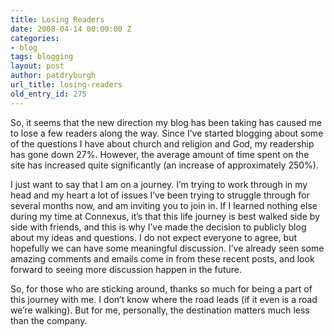 ```yaml
---
title: Losing Readers
date: 2008-04-14 00:00:00 Z
categories:
- blog
tags: blogging
layout: post
author: patdryburgh
url_title: losing-readers
old_entry_id: 275
---
```


So, it seems that the new direction my blog has been taking has caused me to lose a few readers along the way. Since I’ve started blogging about some of the questions I have about church and religion and God, my readership has gone down 27%. However, the average amount of time spent on the site has increased quite significantly (an increase of approximately 250%).

I just want to say that I am on a journey. I’m trying to work through in my head and my heart a lot of issues I’ve been trying to struggle through for several months now, and am inviting you to join in. If I learned nothing else during my time at Connexus, it’s that this life journey is best walked side by side with friends, and this is why I’ve made the decision to publicly blog about my ideas and questions. I do not expect everyone to agree, but hopefully we can have some meaningful discussion. I’ve already seen some amazing comments and emails come in from these recent posts, and look forward to seeing more discussion happen in the future.

So, for those who are sticking around, thanks so much for being a part of this journey with me. I don’t know where the road leads (if it even is a road we’re walking). But for me, personally, the destination matters much less than the company.